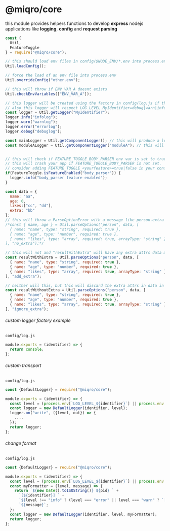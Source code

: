 # @miqro/core

this module provides helpers functions to develop **express** nodejs applications like **logging**, **config** and **request parsing**

```javascript
const {
  Util,
  FeatureToggle
} = require("@miqro/core");

// this should load env files in config/$NODE_ENV/*.env into process.env
Util.loadConfig();

// force the load of an env file into process.env 
Util.overrideConfig("other.env");

// this will throw if ENV_VAR_A doesnt exists  
Util.checkEnvVariables(["ENV_VAR_A"]);

// this logger will be created using the factory in config/log.js if the file exists.
// also this logger will respect LOG_LEVEL_MyIdentifier=debug|warn|info|error Env var as its log level
const logger = Util.getLogger("MyIdentifier");
logger.info("infolog");
logger.warn("warnlog");
logger.error("errorlog");
logger.debug("debuglog");

const mainLogger = Util.getComponentLogger(); // this will produce a logger named myscript where myscript is the service name
const moduleALogger = Util.getComponentLogger("moduleA"); // this will produce a logger named myscript.moduleA where myscript is the service name


// this will check if FEATURE_TOGGLE_BODY_PARSER env var is set to true.
// this will crash your app if FEATURE_TOGGLE_BODY_PARSER is not set.
// consider adding FEATURE_TOGGLE_<yourfeature>=true|false in your config/<NODE_ENV>.env file
if(FeatureToggle.isFeatureEnabled("body_parser")) {
  logger.info("body_parser feature enabled");
}

const data = {
  name: "aa",
  age: 0,
  likes:["cc", "dd"],
  extra: "bb"
};
// this will throw a ParseOptionError with a message like person.extra is not expected.
/*const { name, age } = Util.parseOptions("person", data, [
  { name: "name", type: "string", required: true },
  { name: "age", type: "number", required: true },
  { name: "likes", type: "array", required: true, arrayType: "string" }
], "no_extra");*/

// this will not and "resultWithExtra" will have any extra attrs data may have
const resultWithExtra = Util.parseOptions("person", data, [
  { name: "name", type: "string", required: true },
  { name: "age", type: "number", required: true },
  { name: "likes", type: "array", required: true, arrayType: "string" }
], "add_extra");

// neither will this, but this will discard the extra attrs in data in "resultWithoutExtra"
const resultWithoutExtra = Util.parseOptions("person", data, [
  { name: "name", type: "string", required: true },
  { name: "age", type: "number", required: true },
  { name: "likes", type: "array", required: true, arrayType: "string" }
], "ignore_extra");
```

###### custom logger factory example

```config/log.js```

```javascript
module.exports = (identifier) => {
  return console;
};
```

###### custom transport

```config/log.js```

```javascript
const {DefaultLogger} = require("@miqro/core");

module.exports = (identifier) => {
  const level = (process.env[`LOG_LEVEL_${identifier}`] || process.env.LOG_LEVEL || "info");
  const logger = new DefaultLogger(identifier, level);
  logger.on("write", ({level, out}) => {
    ....
  });
  return logger;
};
```

###### change format

```config/log.js```

```javascript
const {DefaultLogger} = require("@miqro/core");

module.exports = (identifier) => {
  const level = (process.env[`LOG_LEVEL_${identifier}`] || process.env.LOG_LEVEL || "info");
  const myFormatter = (level, message) => {
    return `${new Date().toISOString()} ${pid} ` +
      `[${identifier}] ` +
      `${level !== "info" ? (level === "error" || level === "warn" ? `[${level.toUpperCase()}] ` : `[${level}] `) : ""}` +
      `${message}`;
  };
  const logger = new DefaultLogger(identifier, level, myFormatter);
  return logger;
};
```

